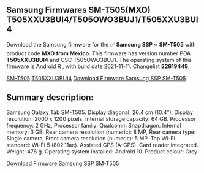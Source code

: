 <h2>Samsung Firmwares SM-T505(MXO) T505XXU3BUI4/T505OWO3BUJ1/T505XXU3BUI4</h2>
Download the Samsung firmware for the ✅ <strong>Samsung SSP </strong> ⭐ <strong>SM-T505</strong> with product code <strong>MXO</strong> <strong> from Mexico</strong>. This firmware has version number PDA <strong>T505XXU3BUI4</strong> and CSC T505OWO3BUJ1. The operating system of this firmware is Android R , with build date 2021-11-11. Changelist <strong>22619449</strong>.


[SM-T505](https://samfirm.shop/samsung/model/SM-T505)
[T505XXU3BUI4](https://samfirm.shop/samsung/pda/T505XXU3BUI4)
[Download Firmware Samsung SSP SM-T505](https://samfirm.shop/samsung/firmware/473525)
<h2>Summary description:</h2>
<p>Samsung Galaxy Tab SM-T505. Display diagonal: 26.4 cm (10.4"), Display resolution: 2000 x 1200 pixels. Internal storage capacity: 64 GB. Processor frequency: 2 GHz, Processor family: Qualcomm Snapdragon. Internal memory: 3 GB. Rear camera resolution (numeric): 8 MP, Rear camera type: Single camera, Front camera resolution (numeric): 5 MP. Top Wi-Fi standard: Wi-Fi 5 (802.11ac). Assisted GPS (A-GPS). Card reader integrated. Weight: 476 g. Operating system installed: Android 10. Product colour: Grey</p>


[Download Firmware Samsung SSP SM-T505](https://samfirm.shop/samsung/firmware/473525)
